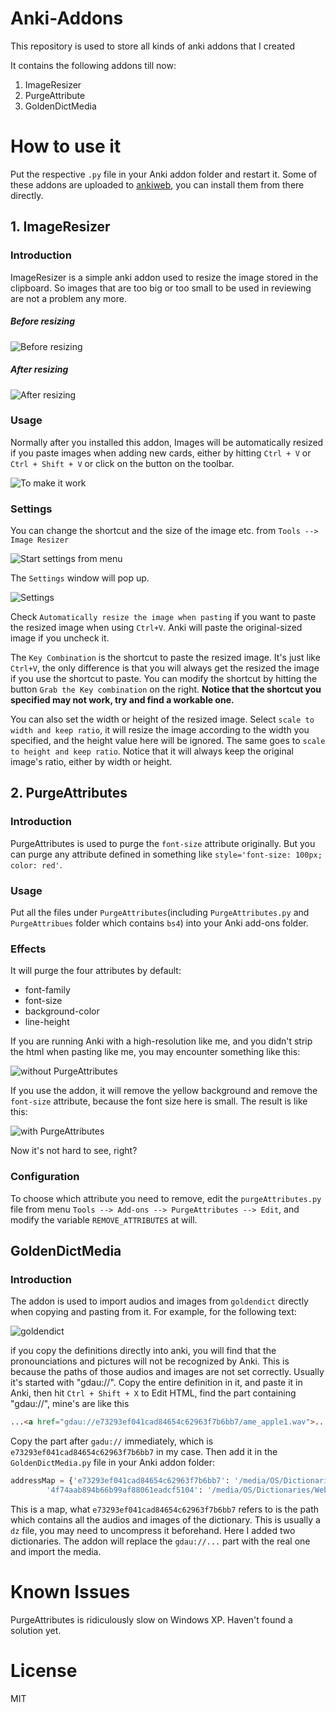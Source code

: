 # Anki-Addons
This repository is used to store all kinds of anki addons that I created

It contains the following addons till now:

1. ImageResizer
2. PurgeAttribute
3. GoldenDictMedia

# How to use it

Put the respective `.py` file in your Anki addon folder and restart it. Some of these addons are uploaded to [ankiweb](https://ankiweb.net/shared/addons/), you can install them from there directly.

## 1. ImageResizer

### Introduction

ImageResizer is a simple anki addon used to resize the image stored in the clipboard. So images that are too big or too small to be used in reviewing are not a problem any more.

##### Before resizing

![Before resizing](http://i.imgur.com/54kbvhl.jpg)

##### After resizing

![After resizing](http://i.imgur.com/hQ1zeMU.png)

### Usage

Normally after you installed this addon, Images will be automatically resized if you paste images when adding new cards, either by hitting `Ctrl + V` or `Ctrl + Shift + V` or click on the button on the toolbar.

![To make it work](https://i.imgur.com/kupbkcU.png)

### Settings
You can change the shortcut and the size of the image etc. from `Tools --> Image Resizer`

![Start settings from menu](http://i.imgur.com/ylv6iQK.png)

The `Settings` window will pop up.

![Settings](https://i.imgur.com/h0elRHu.png)

Check `Automatically resize the image when pasting` if you want to paste the resized image when using `Ctrl+V`. Anki will paste the original-sized image if you uncheck it.

The `Key Combination` is the shortcut to paste the resized image. It's just like `Ctrl+V`, the only difference is that you will always get the resized the image if you use the shortcut to paste. You can modify the shortcut by hitting the button `Grab the Key combination` on the right. **Notice that the shortcut you specified may not work, try and find a workable one.**

You can also set the width or height of the resized image. Select `scale to width and keep ratio`, it will resize the image according to the width you specified, and the height value here will be ignored. The same goes to `scale to height and keep ratio`. Notice that it will always keep the original image's ratio, either by width or height.

## 2. PurgeAttributes
### Introduction
PurgeAttributes is used to purge the `font-size` attribute originally. But you can purge any attribute defined in something like `style='font-size: 100px; color: red'`.

### Usage
Put all the files under `PurgeAttributes`(including `PurgeAttributes.py` and `PurgeAttribues` folder which contains `bs4`) into your Anki add-ons folder.

### Effects
It will purge the four attributes by default:

* font-family
* font-size
* background-color
* line-height

If you are running Anki with a high-resolution like me, and you didn't strip the html when pasting like me, you may encounter something like this:

![without PurgeAttributes](http://i.imgur.com/jQTDGaG.png)

If you use the addon, it will remove the yellow background and remove the `font-size` attribute, because the font size here is small. The result is like this:

![with PurgeAttributes](http://i.imgur.com/wdbtrFa.png)

Now it's not hard to see, right?

### Configuration

To choose which attribute you need to remove, edit the `purgeAttributes.py` file from menu `Tools --> Add-ons --> PurgeAttributes --> Edit`, and modify the variable `REMOVE_ATTRIBUTES` at will.

## GoldenDictMedia

### Introduction

The addon is used to import audios and images from `goldendict` directly when copying and pasting from it. For example, for the following text:

![goldendict](http://i.imgur.com/0Vu6v4N.png)

if you copy the definitions directly into anki, you will find that the pronounciations and pictures will not be recognized by Anki. This is because the paths of those audios and images are not set correctly. Usually it's started with "gdau://". Copy the entire definition in it, and paste it in Anki, then hit `Ctrl + Shift + X` to Edit HTML, find the part containing "gdau://", mine's are like this

```html
...<a href="gdau://e73293ef041cad84654c62963f7b6bb7/ame_apple1.wav">...
```

Copy the part after `gadu://` immediately, which is `e73293ef041cad84654c62963f7b6bb7` in my case. Then add it in the `GoldenDictMedia.py` file in your Anki addon folder:

```python
addressMap = {'e73293ef041cad84654c62963f7b6bb7': '/media/OS/Dictionaries/longman5/En-En-Longman_DOCE5.dsl.dz.files', 
        '4f74aab894b66b99af88061eadcf5104': '/media/OS/Dictionaries/Webster\'s Collegiate Dictionary/Webster\'s Collegiate Dictionary.dsl.files'}
```

This is a map, what `e73293ef041cad84654c62963f7b6bb7` refers to is the path which contains all the audios and images of the dictionary. This is usually a `dz` file, you may need to uncompress it beforehand. Here I added two dictionaries. The addon will replace the `gdau://...` part with the real one and import the media.

# Known Issues

PurgeAttributes is ridiculously slow on Windows XP. Haven't found a solution yet.

# License

MIT

